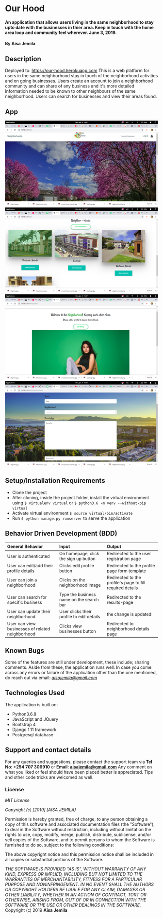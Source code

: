 # Our Hood
#### An application that allows users living in the same neighborhood to stay upto date with the businesses in thier area. Keep in touch with the home area loop and community feel wherever.  June 3, 2019.
#### By Aisa Jemila
## Description
Deployed to: https://our-hood.herokuapp.com
This is a web platform for users in the same neighborhood stay in touch of the neighborhood activities and on going businesses. Users create an account to join a neighborhood community and can share of any business and it's more detailed information needed to be known to other neighbours of the same neighborhood. Users can search for businesses and view their areas found. 
## App
![Landing Page](/static/images/Landingpage.png)
![Hoods](/static/images/Hoods.png)
![Profile Page](/static/images/Profile.png)
![New Business](/static/images/Newbusiness.png)
## Setup/Installation Requirements
* Clone the project
* After cloning, inside the project folder, install the virtual environment using `$ virtualenv virtual` or `$ python3.6 -m venv --without-pip virtual`
* Activate virtual environment `$ source virtual/bin/activate`
* Run `$ python manage.py runserver` to serve the application
## Behavior Driven Development (BDD)
| General Behavior | Input    | Output   |
| :------------- | :------------- | :------------- |
| User is authenticated | On homepage, click the sign up button  | Redirected to the user registration page |
| User can edit/add their profile details | Clicks edit profile button  | Redirected to the profile page form template |
| User can join a neighborhood | Clicks on the neighborhood image  | Redirected to the profile's page to fill required details |
| User can search for specific business | Type the business name on the search bar | Redirected to the results-page |
| User can update their neighborhood  | User clicks their profile to edit details | the change is updated |
| User can view businesses of related neighborhood | Clicks view businesses button | Redirected to neighborhood details page |

## Known Bugs
Some of the features are still under development, these include; sharing comments. Aside from these, the application runs well. In case you come across any errors or failure of the application other than the one mentioned, do reach out via email: *aisajemila@gmail.com*
## Technologies Used
The application is built on:
* Python3.6.8
* JavaScript and JQuery
* Bootstrap 4
* Django 1.11 framework
* Postgresql database
## Support and contact details
For any queries and suggestions, please contact the support team via **Tel No: +254 707 306910** or **Email: aisajemila@gmail.com**
Any comment on what you liked or feel should have been placed better is appreciated. Tips and other code tricks are welcomed as well.

### License
*MIT License*

*Copyright (c) [2019] [AISA JEMILA]*

Permission is hereby granted, free of charge, to any person obtaining a copy
of this software and associated documentation files (the "Software"), to deal
in the Software without restriction, including without limitation the rights
to use, copy, modify, merge, publish, distribute, sublicense, and/or sell
copies of the Software, and to permit persons to whom the Software is
furnished to do so, subject to the following conditions:

The above copyright notice and this permission notice shall be included in all
copies or substantial portions of the Software.

*THE SOFTWARE IS PROVIDED "AS IS", WITHOUT WARRANTY OF ANY KIND, EXPRESS OR
IMPLIED, INCLUDING BUT NOT LIMITED TO THE WARRANTIES OF MERCHANTABILITY,
FITNESS FOR A PARTICULAR PURPOSE AND NONINFRINGEMENT. IN NO EVENT SHALL THE
AUTHORS OR COPYRIGHT HOLDERS BE LIABLE FOR ANY CLAIM, DAMAGES OR OTHER
LIABILITY, WHETHER IN AN ACTION OF CONTRACT, TORT OR OTHERWISE, ARISING FROM,
OUT OF OR IN CONNECTION WITH THE SOFTWARE OR THE USE OR OTHER DEALINGS IN THE
SOFTWARE.*
Copyright (c) 2019 **Aisa Jemila**

